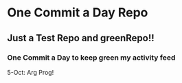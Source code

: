 # One Commit a Day Repo
## Just a Test Repo and greenRepo!!
### One Commit a Day to keep green my activity feed 

5-Oct: Arg Prog!